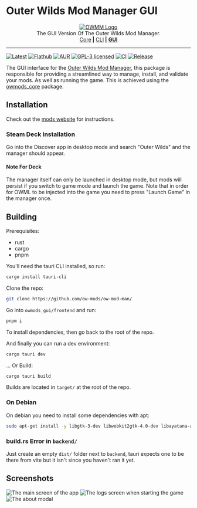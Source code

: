 <!-- markdownlint-disable MD030 MD033 -->

# Outer Wilds Mod Manager GUI

<p align="center">
<a href="https://github.com/ow-mods/ow-mod-man"><img src="https://raw.githubusercontent.com/ow-mods/ow-mod-man/main/.github/assets/logo-gui.png" alt="OWMM Logo"/></a><br/>
The GUI Version Of The Outer Wilds Mod Manager.<br/>
<a href="https://github.com/ow-mods/ow-mod-man/tree/main/owmods_core">Core</a><b> |</b>
<a href="https://github.com/ow-mods/ow-mod-man/tree/main/owmods_cli">CLI</a><b> |</b>
<a href="https://github.com/ow-mods/ow-mod-man/tree/main/owmods_gui"><b>GUI</b></a>
</p>

<hr/>

[![Latest](https://img.shields.io/github/v/release/ow-mods/ow-mod-man)](https://github.com/ow-mods/ow-mod-man/releases/latest)
[![Flathub](https://img.shields.io/flathub/v/com.outerwildsmods.owmods_gui)](https://flathub.org/apps/com.outerwildsmods.owmods_gui)
[![AUR](https://img.shields.io/aur/version/owmods-gui-bin)](https://aur.archlinux.org/packages/owmods-gui-bin)
[![GPL-3 licensed](https://img.shields.io/aur/license/owmods-gui-bin)](https://github.com/ow-mods/ow-mod-man/blob/main/LICENSE)
[![CI](https://github.com/ow-mods/ow-mod-man/actions/workflows/ci.yml/badge.svg?branch=main)](https://github.com/ow-mods/ow-mod-man/actions/workflows/ci.yml)
[![Release](https://github.com/ow-mods/ow-mod-man/actions/workflows/release_gui.yml/badge.svg)](https://github.com/ow-mods/ow-mod-man/actions/workflows/release_gui.yml)

The GUI interface for the [Outer Wilds Mod Manager](https://github.com/ow-mods/ow-mod-man), this package is responsible for providing a streamlined way to manage, install, and validate your mods. As well as running the game. This is achieved using the [owmods_core](https://crates.io/crates/owmods_core) package.

## Installation

Check out the [mods website](https://outerwildsmods.com/mod-manager/) for instructions.

### Steam Deck Installation

Go into the Discover app in desktop mode and search "Outer Wilds" and the manager should appear.

#### Note For Deck

The manager itself can only be launched in desktop mode, but mods will persist if you switch to game mode and launch the game. Note that in order for OWML to be injected into the game you need to press "Launch Game" in the manager once.

## Building

Prerequisites:

- rust
- cargo
- pnpm

You'll need the tauri CLI installed, so run:

```sh
cargo install tauri-cli
```

Clone the repo:

```sh
git clone https://github.com/ow-mods/ow-mod-man/
```

Go into `owmods_gui/frontend` and run:

```sh
pnpm i
```

To install dependencies, then go back to the root of the repo.

And finally you can run a dev environment:

```sh
cargo tauri dev
```

... Or Build:

```sh
cargo tauri build
```

Builds are located in `target/` at the root of the repo.

### On Debian

On debian you need to install some dependencies with apt:

```sh
sudo apt-get install -y libgtk-3-dev libwebkit2gtk-4.0-dev libayatana-appindicator3-dev librsvg2-dev
```

### build.rs Error in `backend/`

Just create an empty `dist/` folder next to `backend`, tauri expects one to be there from vite but it isn't since you haven't ran it yet.

## Screenshots

![The main screen of the app](https://github.com/ow-mods/ow-mod-man/raw/dev/.github/assets/screenshots/main.png)
![The logs screen when starting the game](https://github.com/ow-mods/ow-mod-man/raw/dev/.github/assets/screenshots/logs.png)
![The about modal](https://github.com/ow-mods/ow-mod-man/raw/dev/.github/assets/screenshots/about.png)
